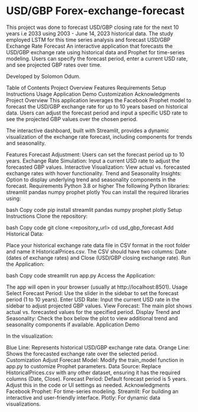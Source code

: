 # USD/GBP Forex-exchange-forecast
This project was done to forecast USD/GBP closing rate for the next 10 years i.e 2033 using 2003 - June 14, 2023 historical data.
The study employed LSTM for this time series analysis and forecast
USD/GBP Exchange Rate Forecast
An interactive application that forecasts the USD/GBP exchange rate using historical data and Prophet for time-series modeling. Users can specify the forecast period, enter a current USD rate, and see projected GBP rates over time.

Developed by Solomon Odum.

Table of Contents
Project Overview
Features
Requirements
Setup Instructions
Usage
Application Demo
Customization
Acknowledgments
Project Overview
This application leverages the Facebook Prophet model to forecast the USD/GBP exchange rate for up to 10 years based on historical data. Users can adjust the forecast period and input a specific USD rate to see the projected GBP values over the chosen period.

The interactive dashboard, built with Streamlit, provides a dynamic visualization of the exchange rate forecast, including components for trends and seasonality.

Features
Forecast Adjustment: Users can set the forecast period up to 10 years.
Exchange Rate Simulation: Input a current USD rate to adjust the forecasted GBP values.
Interactive Visualization: View actual vs. forecasted exchange rates with hover functionality.
Trend and Seasonality Insights: Option to display underlying trend and seasonality components in the forecast.
Requirements
Python 3.8 or higher
The following Python libraries:
streamlit
pandas
numpy
prophet
plotly
You can install the required libraries using:

bash
Copy code
pip install streamlit pandas numpy prophet plotly
Setup Instructions
Clone the repository:

bash
Copy code
git clone <repository_url>
cd usd_gbp_forecast
Add Historical Data:

Place your historical exchange rate data file in CSV format in the root folder and name it HistoricalPrices.csv.
The CSV should have two columns: Date (dates of exchange rates) and Close (USD/GBP closing exchange rate).
Run the Application:

bash
Copy code
streamlit run app.py
Access the Application:

The app will open in your browser (usually at http://localhost:8501).
Usage
Select Forecast Period: Use the slider in the sidebar to set the forecast period (1 to 10 years).
Enter USD Rate: Input the current USD rate in the sidebar to adjust projected GBP values.
View Forecast: The main plot shows actual vs. forecasted values for the specified period.
Display Trend and Seasonality: Check the box below the plot to view additional trend and seasonality components if available.
Application Demo

In the visualization:

Blue Line: Represents historical USD/GBP exchange rate data.
Orange Line: Shows the forecasted exchange rate over the selected period.
Customization
Adjust Forecast Model: Modify the train_model function in app.py to customize Prophet parameters.
Data Source: Replace HistoricalPrices.csv with any other dataset, ensuring it has the required columns (Date, Close).
Forecast Period: Default forecast period is 5 years. Adjust this in the code or UI settings as needed.
Acknowledgments
Facebook Prophet: For time-series modeling.
Streamlit: For building an interactive and user-friendly interface.
Plotly: For dynamic data visualizations.
